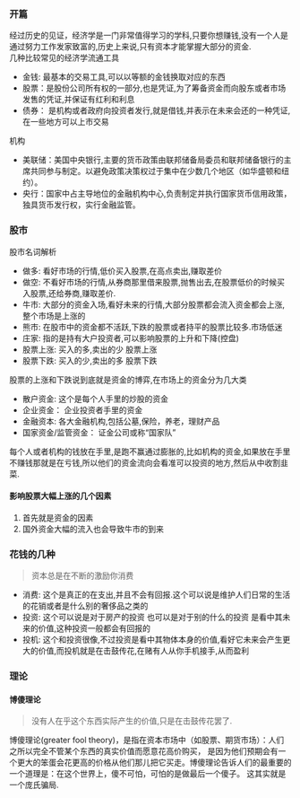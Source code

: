 
### 开篇
   经过历史的见证，经济学是一门非常值得学习的学科,只要你想赚钱,没有一个人是通过努力工作发家致富的,历史上来说,只有资本才能掌握大部分的资金.  
   几种比较常见的经济学流通工具
   * 金钱: 最基本的交易工具,可以以等额的金钱换取对应的东西
   * 股票：是股份公司所有权的一部分,也是凭证,为了筹备资金而向股东或者市场发售的凭证,并保证有红利和利息
   * 债券： 是机构或者政府向投资者发行,就是借钱,并表示在未来会还的一种凭证, 在一些地方可以上市交易
    
   机构
   * 美联储：美国中央银行,主要的货币政策由联邦储备局委员和联邦储备银行的主席共同参与制定。以避免政策决策权过于集中在少数几个地区（如华盛顿和纽约）。
   * 央行：国家中占主导地位的金融机构中心,负责制定并执行国家货币信用政策，独具货币发行权，实行金融监管。
   
   
### 股市
   股市名词解析
   * 做多: 看好市场的行情,低价买入股票,在高点卖出,赚取差价
   * 做空: 不看好市场的行情,从券商那里借来股票,抛售出去,在股票低价的时候买入股票,还给券商,赚取差价.
   * 牛市: 大部分的资金入场,看好未来的行情,大部分股票都会流入资金都会上涨,整个市场是上涨的
   * 熊市: 在股市中的资金都不活跃,下跌的股票或者持平的股票比较多.市场低迷
   * 庄家: 指的是持有大户投资者,可以影响股票的上升和下降(控盘)
   * 股票上涨: 买入的多,卖出的少 股票上涨
   * 股票下跌: 买入的少,卖出的多  股票下跌


   股票的上涨和下跌说到底就是资金的博弈,在市场上的资金分为几大类  
   * 散户资金: 这个是每个人手里的炒股的资金
   * 企业资金： 企业投资者手里的资金
   * 金融资本: 各大金融机构,包括公墓,保险，养老，理财产品
   * 国家资金/监管资金： 证金公司或称“国家队”
   
   每个人或者机构的钱放在手里,是跑不赢通过膨胀的,比如机构的资金,如果放在手里不赚钱那就是在亏钱,所以他们的资金流向会看准可以投资的地方,然后从中收割韭菜.

   #### 影响股票大幅上涨的几个因素
   1. 首先就是资金的因素
   2. 国外资金大幅的流入也会导致牛市的到来


### 花钱的几种
   > 资本总是在不断的激励你消费

   * 消费: 这个是真正的在支出,并且不会有回报.这个可以说是维护人们日常的生活的花销或者是什么别的奢侈品之类的
   * 投资: 这个可以说是对于房产的投资 也可以是对于别的什么的投资 是看中其未来的价值,这种投资一般都会有回报的
   * 投机: 这个和投资很像,不过投资是看中其物体本身的价值,看好它未来会产生更大的价值,而投机就是在击鼓传花,在赌有人从你手机接手,从而盈利

### 理论
   #### 博傻理论
   > 没有人在乎这个东西实际产生的价值,只是在击鼓传花罢了.

   博傻理论(greater fool theory)，是指在资本市场中（如股票、期货市场）：人们之所以完全不管某个东西的真实价值而愿意花高价购买，
   是因为他们预期会有一个更大的笨蛋会花更高的价格从他们那儿把它买走。博傻理论告诉人们的最重要的一个道理是：在这个世界上，傻不可怕，可怕的是做最后一个傻子。
   这其实就是一个庞氏骗局.